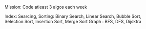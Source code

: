 Mission: Code atleast 3 algos each week

Index: 
Searcing, Sorting: Binary Search, Linear Search, Bubble Sort, Selection Sort, Insertion Sort, Merge Sort
Graph : BFS, DFS, Dijsktra